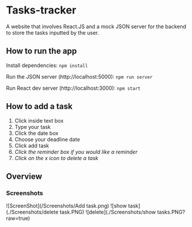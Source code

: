 # Tasks-tracker
 A website that involves React.JS and a mock JSON server for the backend to store the tasks inputted by the user. 

## How to run the app

Install dependencies:
`npm install`

Run the JSON server (http://localhost:5000):
`npm run server`

Run React dev server (http://localhost:3000):
`npm start`


## How to add a task
1. Click inside text box
2. Type your task
3. Click the date box
4. Choose your deadline date
5. Click add task
6. _Click the reminder box if you would like a reminder_
7. _Click on the x icon to delete a task_


## Overview



### Screenshots

![ScreenShot](/Screenshots/Add task.png)
![show task](./Screenshots/delete task.PNG)
![delete](./Screenshots/show tasks.PNG?raw=true)


